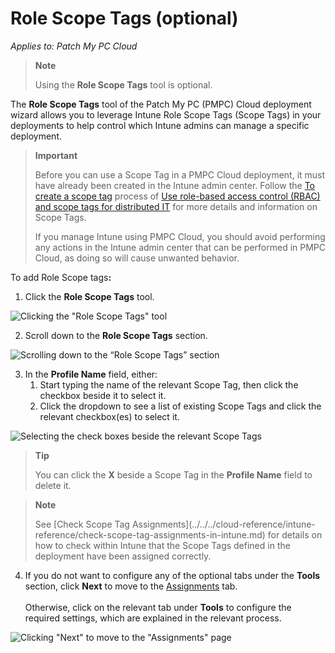 # Role Scope Tags (optional)

_Applies to: Patch My PC Cloud_

> **Note**
>
> Using the **Role Scope Tags** tool is optional.

The **Role Scope Tags** tool of the Patch My PC (PMPC) Cloud deployment wizard allows you to leverage Intune Role Scope Tags (Scope Tags) in your deployments to help control which Intune admins can manage a specific deployment.

> **Important**
>
> Before you can use a Scope Tag in a PMPC Cloud deployment, it must have already been created in the Intune admin center. Follow the [To create a scope tag](https://learn.microsoft.com/en-us/mem/intune/fundamentals/scope-tags#to-create-a-scope-tag) process of [Use role-based access control (RBAC) and scope tags for distributed IT](https://learn.microsoft.com/en-us/mem/intune/fundamentals/scope-tags) for more details and information on Scope Tags.
>
> If you manage Intune using PMPC Cloud, you should avoid performing any actions in the Intune admin center that can be performed in PMPC Cloud, as doing so will cause unwanted behavior.

To add Role Scope tag&#x73;**:**

1. Click the **Role Scope Tags** tool.

![Clicking the "Role Scope Tags" tool](../../../../.gitbook/assets/image-\(78\).png)

2. Scroll down to the **Role Scope Tags** section.

![Scrolling down to the “Role Scope Tags” section](../../../../.gitbook/assets/image-\(79\).png)

3. In the **Profile Name** field, either:
   1. Start typing the name of the relevant Scope Tag, then click the checkbox beside it to select it.
   2. Click the dropdown to see a list of existing Scope Tags and click the relevant checkbox(es) to select it.

![Selecting the check boxes beside the relevant Scope Tags](../../../../.gitbook/assets/image-\(80\).png)

> **Tip**
>
> You can click the **X** beside a Scope Tag in the **Profile Name** field to delete it.

> **Note**
>
> See \[Check Scope Tag Assignments]\(../../../cloud-reference/intune-reference/check-scope-tag-assignments-in-intune.md) for details on how to check within Intune that the Scope Tags defined in the deployment have been assigned correctly.

4. If you do not want to configure any of the optional tabs under the **Tools** section, click **Next** to move to the [Assignments](../cloud-assignments-deployment-tab.md) tab.\
   \
   Otherwise, click on the relevant tab under **Tools** to configure the required settings, which are explained in the relevant process.

![Clicking "Next" to move to the "Assignments" page](../../../../.gitbook/assets/image-\(81\).png)
